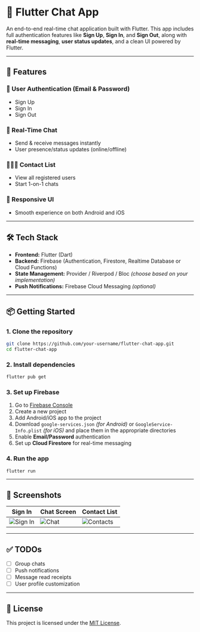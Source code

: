 # 📱 Flutter Chat App

An end-to-end real-time chat application built with Flutter. This app includes full authentication features like **Sign Up**, **Sign In**, and **Sign Out**, along with **real-time messaging**, **user status updates**, and a clean UI powered by Flutter.

---

## 🚀 Features

### 🔐 User Authentication (Email & Password)
- Sign Up  
- Sign In  
- Sign Out  

### 💬 Real-Time Chat
- Send & receive messages instantly  
- User presence/status updates (online/offline)

### 🧑‍🤝‍🧑 Contact List
- View all registered users  
- Start 1-on-1 chats  

### 📲 Responsive UI
- Smooth experience on both Android and iOS  

---

## 🛠️ Tech Stack

- **Frontend:** Flutter (Dart)  
- **Backend:** Firebase (Authentication, Firestore, Realtime Database or Cloud Functions)  
- **State Management:** Provider / Riverpod / Bloc *(choose based on your implementation)*  
- **Push Notifications:** Firebase Cloud Messaging *(optional)*  

---

## 📦 Getting Started

### 1. Clone the repository

```bash
git clone https://github.com/your-username/flutter-chat-app.git
cd flutter-chat-app
```

### 2. Install dependencies

```bash
flutter pub get
```

### 3. Set up Firebase

1. Go to [Firebase Console](https://console.firebase.google.com/)
2. Create a new project
3. Add Android/iOS app to the project
4. Download `google-services.json` *(for Android)* or `GoogleService-Info.plist` *(for iOS)* and place them in the appropriate directories
5. Enable **Email/Password** authentication
6. Set up **Cloud Firestore** for real-time messaging

### 4. Run the app

```bash
flutter run
```

---

## 📸 Screenshots

| Sign In | Chat Screen | Contact List |
|--------|-------------|--------------|
| ![Sign In](screenshots/signin.png) | ![Chat](screenshots/chat.png) | ![Contacts](screenshots/contacts.png) |

---

## ✅ TODOs

- [ ] Group chats  
- [ ] Push notifications  
- [ ] Message read receipts  
- [ ] User profile customization  

---

## 📄 License

This project is licensed under the [MIT License](LICENSE).
